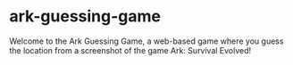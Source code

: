 # ark-guessing-game
Welcome to the Ark Guessing Game, a web-based game where you guess the location from a screenshot of the game Ark: Survival Evolved!
